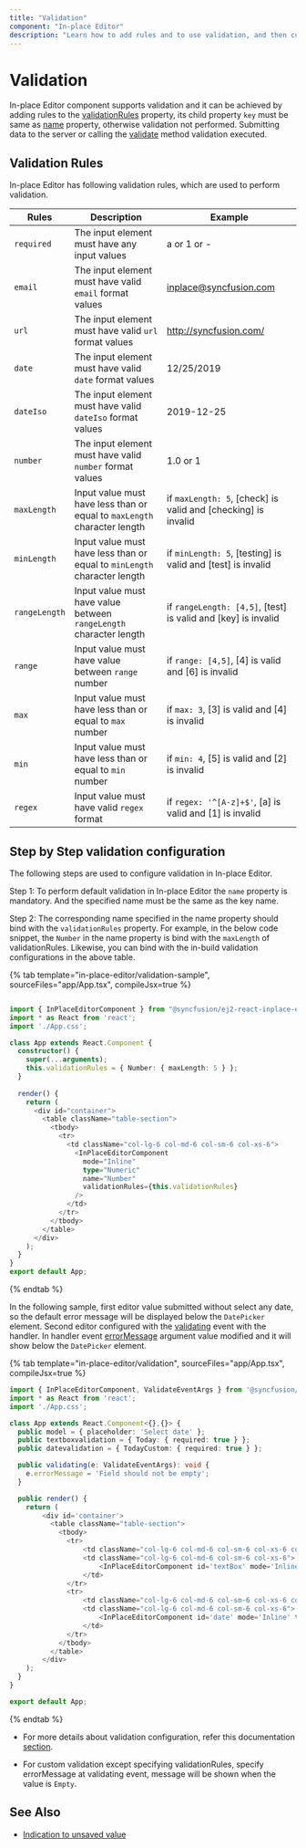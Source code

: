 ```yaml
---
title: "Validation"
component: "In-place Editor"
description: "Learn how to add rules and to use validation, and then customize the error message in the Essential JS2 React In-place Editor component."
---
```


# Validation

In-place Editor component supports validation and it can be achieved by adding rules to the [validationRules](../api/inplace-editor/#validationrules) property, its child property `key` must be same as [name](../api/inplace-editor/#name) property, otherwise validation not performed. Submitting data to the server or calling the [validate](../api/inplace-editor/#validate) method validation executed.

## Validation Rules

In-place Editor has following validation rules, which are used to perform validation.

| Rules | Description | Example |
|------|------|------|
| `required` | The input element must have any input values | a or 1 or - |
| `email` | The input element must have valid `email` format values | <inplace@syncfusion.com> |
| `url` | The  input element must have valid `url` format values| <http://syncfusion.com/> |
| `date` | The  input element must have valid `date` format values | 12/25/2019 |
| `dateIso` | The  input element must have valid `dateIso` format values | 2019-12-25 |
| `number` | The  input element must have valid `number` format values | 1.0 or 1 |
| `maxLength` | Input value must have less than or equal to `maxLength` character length | if `maxLength: 5`, [check] is valid and [checking] is invalid |
| `minLength` | Input value must have less than or equal to `minLength` character length | if `minLength: 5`, [testing] is valid and [test] is invalid |
| `rangeLength` | Input value must have value between `rangeLength` character length | if `rangeLength: [4,5]`, [test] is valid and [key] is invalid
| `range` | Input value must have value between `range` number | if `range: [4,5]`, [4] is valid and [6] is invalid |
| `max` | Input value must have less than or equal to `max` number | if `max: 3`, [3] is valid and [4] is invalid |
| `min` | Input value must have less than or equal to `min` number | if `min: 4`, [5] is valid and [2] is invalid |
| `regex` | Input value must have valid `regex` format | if `regex: '^[A-z]+$'`, [a] is valid and [1] is invalid |

## Step by Step validation configuration

The following steps are used to configure validation in In-place Editor.

Step 1: To perform default validation in In-place Editor the `name` property is mandatory. And the specified name must be the same as the key name.

Step 2:  The corresponding name specified in the name property should bind with the `validationRules` property. For example, in the below code snippet, the `Number`  in the name property is bind with the `maxLength`  of validationRules.  Likewise, you can bind with the in-build validation configurations in the above table.

{% tab template="in-place-editor/validation-sample", sourceFiles="app/App.tsx", compileJsx=true %}

```typescript

import { InPlaceEditorComponent } from "@syncfusion/ej2-react-inplace-editor";
import * as React from 'react';
import './App.css';

class App extends React.Component {
  constructor() {
    super(...arguments);
    this.validationRules = { Number: { maxLength: 5 } };
  }
  
  render() {
    return (
      <div id="container">
        <table className="table-section">
          <tbody>
            <tr>
              <td className="col-lg-6 col-md-6 col-sm-6 col-xs-6">
                <InPlaceEditorComponent
                  mode="Inline"
                  type="Numeric"
                  name="Number"
                  validationRules={this.validationRules}
                />
              </td>
            </tr>
          </tbody>
        </table>
      </div>
    );
  }
}
export default App;

```

{% endtab %}

In the following sample, first editor value submitted without select any date, so the default error message will be displayed below the `DatePicker` element. Second editor configured with the [validating](../api/inplace-editor/#validating) event with the handler. In handler event [errorMessage](../api/inplace-editor/validateEventArgs/#errormessage) argument value modified and it will show below the `DatePicker` element.

{% tab template="in-place-editor/validation", sourceFiles="app/App.tsx", compileJsx=true %}

```typescript
import { InPlaceEditorComponent, ValidateEventArgs } from '@syncfusion/ej2-react-inplace-editor';
import * as React from 'react';
import './App.css';

class App extends React.Component<{},{}> {
  public model = { placeholder: 'Select date' };
  public textboxvalidation = { Today: { required: true } };
  public datevalidation = { TodayCustom: { required: true } };

  public validating(e: ValidateEventArgs): void {
    e.errorMessage = 'Field should not be empty';
  }

  public render() {
    return (
        <div id='container'>
          <table className="table-section">
            <tbody>
              <tr>
                  <td className="col-lg-6 col-md-6 col-sm-6 col-xs-6 control-title"> Default Error Message </td>
                  <td className="col-lg-6 col-md-6 col-sm-6 col-xs-6">
                      <InPlaceEditorComponent id='textBox' mode='Inline' type='Date' name='Today' emptyText='dd/mm/yyyy' model={this.model} validationRules={this.textboxvalidation} />
                  </td>
              </tr>
              <tr>
                  <td className="col-lg-6 col-md-6 col-sm-6 col-xs-6 control-title"> Customized Error Message </td>
                  <td className="col-lg-6 col-md-6 col-sm-6 col-xs-6">
                      <InPlaceEditorComponent id='date' mode='Inline' type='Date' name='TodayCustom' emptyText='dd/mm/yyyy' model={this.model} validationRules={this.datevalidation}  validating={ this.validating = this.validating.bind(this) } />
                  </td>
              </tr>
            </tbody>
          </table>
        </div>
    );
  }
}

export default App;
```

{% endtab %}

* For more details about validation configuration, refer this documentation [section](../form-validator/validation-rules/).

* For custom validation except specifying validationRules, specify errorMessage at validating event, message will be shown when the value is `Empty`.

## See Also

* [Indication to unsaved value](./how-to/custom-indication/)